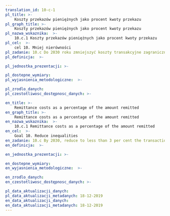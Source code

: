 ```yaml
---
translation_id: 10-c-1
pl_title: >-
    Koszty przekazów pieniężnych jako procent kwoty przekazu
pl_graph_title: >-
    Koszty przekazów pieniężnych jako procent kwoty przekazu
pl_nazwa_wskaznika:  >-
    10.c.1 Koszty przekazów pieniężnych jako procent kwoty przekazu
pl_cel:  >-
    cel 10. Mniej nierówności
pl_zadanie: 10.c Do 2030 roku zmniejszyć koszty transakcyjne zagranicznych przekazów pieniężnych do mniej niż 3% i wyeliminować przekazy, których koszty wynoszą więcej niż 5%
pl_definicja:  >-

pl_jednostka_prezentacji: >-

pl_dostepne_wymiary:
pl_wyjasnienia_metodologiczne:  >-

pl_zrodlo_danych:
pl_czestotliwosc_dostępnosc_danych: >-

en_title: >-
    Remittance costs as a percentage of the amount remitted
en_graph_title: >-
    Remittance costs as a percentage of the amount remitted
en_nazwa_wskaznika:  >-
    10.c.1 Remittance costs as a percentage of the amount remitted
en_cel:  >-
    Goal 10. Reduce inequalities
en_zadanie: 10.c By 2030, reduce to less than 3 per cent the transaction costs of migrant remittances and eliminate remittance corridors with costs higher than 5 per cent
en_definicja:  >-

en_jednostka_prezentacji: >-

en_dostepne_wymiary:
en_wyjasnienia_metodologiczne:  >-

en_zrodlo_danych:
en_czestotliwosc_dostępnosc_danych: >-

pl_data_aktualizacji_danych:  
pl_data_aktualizacji_metadanych: 18-12-2019
en_data_aktualizacji_danych:  
en_data_aktualizacji_metadanych: 18-12-2019
---
```

